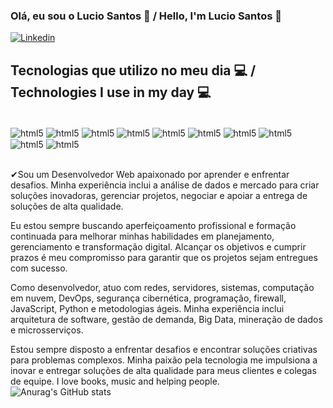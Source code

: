 
### Olá, eu sou o Lucio Santos 🤚 / Hello, I'm  Lucio Santos 🤚

[![Linkedin](https://img.shields.io/badge/LinkedIn-0077B5?style=for-the-badge&logo=linkedin&logoColor=white)](https://www.linkedin.com/in/lucio-henrique-567999207/)




## Tecnologias que utilizo no meu dia 💻 / Technologies I use in my day 💻

<div style="display: inline_block"><br/>
<img align="center" alt="html5" src="https://img.shields.io/badge/HTML5-E34F26?style=for-the-badge&logo=html5&logoColor=white" >
<img align="center" alt="html5" src="https://img.shields.io/badge/CSS3-1572B6?style=for-the-badge&logo=css3&logoColor=white">
<img align="center" alt="html5" src="https://img.shields.io/badge/JavaScript-323330?style=for-the-badge&logo=javascript&logoColor=F7DF1E" >
<img align="center" alt="html5" src="https://img.shields.io/badge/Node.js-43853D?style=for-the-badge&logo=node.js&logoColor=white" >
<img align="center" alt="html5" src="https://img.shields.io/badge/React-20232A?style=for-the-badge&logo=react&logoColor=61DAFB" >
<img align="center" alt="html5" src="https://img.shields.io/badge/PHP-777BB4?style=for-the-badge&logo=php&logoColor=white" >
<img align="center" alt="html5" src="https://img.shields.io/badge/Python-14354C?style=for-the-badge&logo=python&logoColor=white" >
<img align="center" alt="html5" src="https://img.shields.io/badge/Django-092E20?style=for-the-badge&logo=django&logoColor=white" >
<img align="center" alt="html5" src="https://img.shields.io/badge/MySQL-00000F?style=for-the-badge&logo=mysql&logoColor=white" >
<img align="center" alt="html5" src="https://img.shields.io/badge/Oracle-F80000?style=for-the-badge&logo=Oracle&logoColor=white" >  
  
</div><br/>

✔Sou um Desenvolvedor Web apaixonado por aprender e enfrentar desafios. Minha experiência inclui a análise de dados e mercado para criar soluções inovadoras, gerenciar projetos, negociar e apoiar a entrega de soluções de alta qualidade.

Eu estou sempre buscando aperfeiçoamento profissional e formação continuada para melhorar minhas habilidades em planejamento, gerenciamento e transformação digital. Alcançar os objetivos e cumprir prazos é meu compromisso para garantir que os projetos sejam entregues com sucesso.

Como desenvolvedor, atuo com redes, servidores, sistemas, computação em nuvem, DevOps, segurança cibernética, programação, firewall, JavaScript, Python e metodologias ágeis. Minha experiência inclui arquitetura de software, gestão de demanda, Big Data, mineração de dados e microsserviços.

Estou sempre disposto a enfrentar desafios e encontrar soluções criativas para problemas complexos. Minha paixão pela tecnologia me impulsiona a inovar e entregar soluções de alta qualidade para meus clientes e colegas de equipe.
I love books, music and helping people.
<br/>
![Anurag's GitHub stats](https://github-readme-stats.vercel.app/api?username=LucioHSantos&theme=tokyonight&show_icons=true)
